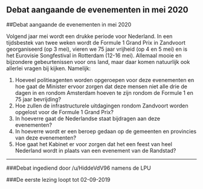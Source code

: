 ## Debat aangaande de evenementen in mei 2020 
 
##Debat aangaande de evenementen in mei 2020

Volgend jaar mei wordt een drukke periode voor Nederland. In een tijdsbestek van twee weken wordt de Formule 1 Grand Prix in Zandvoort georganiseerd (op 3 mei), vieren we 75 jaar vrijheid (op 4 en 5 mei) en is het Eurovisie Songfestival in Rotterdam (12-16 mei). Allemaal mooie en bijzondere gebeurtenissen voor ons land, maar daar komen natuurlijk ook allerlei vragen bij kijken. Namelijk:

1. Hoeveel politieagenten worden opgeroepen voor deze evenementen en hoe gaat de Minister ervoor zorgen dat deze mensen niet alle drie de dagen in en rondom Amsterdam hoeven te zijn rondom de Formule 1 en 75 jaar bevrijding?
2. Hoe zullen de infrastructurele uitdagingen rondom Zandvoort worden opgelost voor de Formule 1 Grand Prix?
3. In hoeverre gaat de Nederlandse staat bijdragen aan deze evenementen?
4. In hoeverre wordt er een beroep gedaan op de gemeenten en provincies van deze evenementen?
5. Hoe gaat het Kabinet er voor zorgen dat het een feest van heel Nederland wordt in plaats van een evenement van de Randstad?

---

###Debat ingediend door /u/HiddeVdV96 namens de LPU

###De eerste lezing loopt tot 02-09-2019
